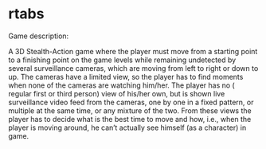 rtabs
=====
Game description:

A 3D Stealth-Action game where the player must move from a starting point to a finishing point on the game levels while remaining undetected by several surveillance cameras, which are moving from left to right or down to up. The cameras have a limited view, so the player has to find moments when none of the cameras are watching him/her. The player has no ( regular first or third person) view of his/her own, but is shown live surveillance video feed from the cameras, one by one in a fixed pattern, or multiple at the same time, or any mixture of the two. From these views the player has to decide what is the best time to move and how, i.e., when the player is moving around, he can’t actually see himself (as a character) in game. 
